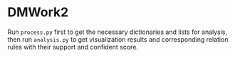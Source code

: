 # DMWork2
Run `process.py` first to get the necessary dictionaries and lists for analysis, then run `analysis.py` to get visualization results and corresponding relation rules with their support and confident score.
